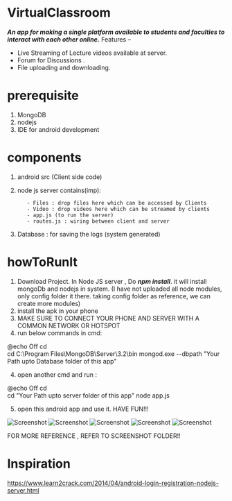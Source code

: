 # VirtualClassroom

***An app for making a single platform available to students and faculties to interact with each other online.***
Features –
- Live Streaming of Lecture videos available at server.
- Forum for Discussions .
- File uploading and downloading.

# prerequisite
1. MongoDB
2. nodejs
3. IDE for android development

# components
1. android src (Client side code)
2. node js server contains(imp):

          - Files : drop files here which can be accessed by Clients
          - Video : drop videos here which can be streamed by clients
          - app.js (to run the server)
          - routes.js : wiring between client and server
3. Database : for saving the logs (system generated)


# howToRunIt

1. Download Project. In Node JS server , Do ***npm install***. it will install mongoDb and nodejs in system.
    (I have not uploaded all node modules, only config folder it there. taking config folder as reference, we can create more modules)
2. install the apk in your phone
3. MAKE SURE TO CONNECT YOUR PHONE AND SERVER WITH A COMMON NETWORK OR HOTSPOT
4. run below commands in cmd:
    
@echo Off
cd\
cd C:\Program Files\MongoDB\Server\3.2\bin
mongod.exe --dbpath "Your Path upto Database folder of this app"


4. open another cmd  and run :

@echo Off
cd\
cd "Your Path upto server folder of this app"
node app.js

5. open this android app and use it. HAVE FUN!!!

![Screenshot](https://github.com/vimaltiwari2612/VirtualClassroom/blob/master/Screenshots/Screenshot_2016-05-14-09-23-18.png)
![Screenshot](https://github.com/vimaltiwari2612/VirtualClassroom/blob/master/Screenshots/Screenshot_2016-05-14-09-23-41.png)
![Screenshot](https://github.com/vimaltiwari2612/VirtualClassroom/blob/master/Screenshots/Screenshot_2016-05-14-09-24-15.png)
![Screenshot](https://github.com/vimaltiwari2612/VirtualClassroom/blob/master/Screenshots/Screenshot_2016-05-14-09-24-09.png)
![Screenshot](https://github.com/vimaltiwari2612/VirtualClassroom/blob/master/Screenshots/Screenshot_2016-05-14-09-25-04.png)

FOR MORE REFERENCE , REFER TO SCREENSHOT FOLDER!!

# Inspiration
https://www.learn2crack.com/2014/04/android-login-registration-nodejs-server.html 

